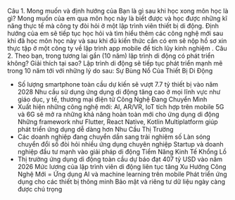 Câu 1. Mong muốn và định hướng của Bạn là gì sau khi học xong môn học là gì?
Mong muốn của em qua môn học này là biết được và học được những kĩ năng thực tế mà công ty đòi hỏi ở một lập trình viên thiết bị di động.
Định hướng của em sẽ tiếp tục học hỏi và tìm hiểu thêm các công nghệ mới sau khi đã học môn học này và sau khi đủ kiến thức cần có em sẽ nộp hồ sơ xin thực tập
ở một công ty về lập trình app mobile để tích lũy kinh nghiệm .
Câu 2. Theo bạn, trong tương lai gần (10 năm) lập trình di động có phát triển không? Giải thích tại sao?
Lập trình di động sẽ tiếp tục phát triển mạnh mẽ trong 10 năm tới với những lý do sau:
Sự Bùng Nổ Của Thiết Bị Di Động
- Số lượng smartphone toàn cầu dự kiến sẽ vượt 7.7 tỷ thiết bị vào năm 2028
Nhu cầu sử dụng ứng dụng di động tăng cao ở mọi lĩnh vực như giáo dục, y tế, thương mại điện tử
Công Nghệ Đang Chuyển Mình
- Xuất hiện những công nghệ mới: AI, AR/VR, IoT tích hợp trên mobile
5G và 6G sẽ mở ra những khả năng hoàn toàn mới cho ứng dụng di động
Những framework như Flutter, React Native, Kotlin Multiplatform giúp phát triển ứng dụng dễ dàng hơn
Nhu Cầu Thị Trường
- Các doanh nghiệp đang chuyển dần sang trải nghiệm số
Làn sóng chuyển đổi số đòi hỏi nhiều ứng dụng chuyên nghiệp
Startup và doanh nghiệp đầu tư mạnh vào giải pháp di động
Tiềm Năng Kinh Tế Khổng Lồ
- Thị trường ứng dụng di động toàn cầu dự báo đạt 407 tỷ USD vào năm 2026
Mức lương của lập trình viên di động liên tục tăng
Xu Hướng Công Nghệ Mới
= Ứng dụng AI và machine learning trên mobile
Phát triển ứng dụng cho các thiết bị thông minh
Bảo mật và riêng tư dữ liệu ngày càng được chú trọng


